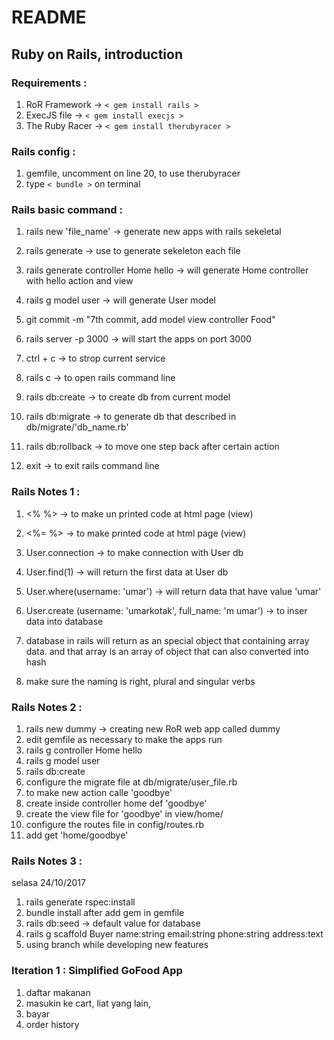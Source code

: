 # README

## Ruby on Rails, introduction ##

### Requirements : ###
1. RoR Framework   -> `< gem install rails >`
2. ExecJS file     -> `< gem install execjs >`
3. The Ruby Racer  -> `< gem install therubyracer >`

### Rails config : ###
1. gemfile, uncomment on line 20, to use therubyracer
2. type `< bundle >` on terminal

### Rails basic command : ###
1. rails new 'file_name' -> generate new apps with rails sekeletal
2. rails generate -> use to generate sekeleton each file
3. rails generate controller Home hello -> will generate Home controller with hello action and view
4. rails g model user -> will generate User model
5. git commit -m "7th commit, add model view controller Food"

5. rails server -p 3000 -> will start the apps on port 3000
6. ctrl + c -> to strop current service

7. rails c -> to open rails command line
8. rails db:create -> to create db from current model
9. rails db:migrate -> to generate db that described in db/migrate/'db_name.rb'
10. rails db:rollback -> to move one step back after certain action

11. exit -> to exit rails command line

### Rails Notes 1 : ###
1. <% %>  -> to make un printed code at html page (view)
2. <%= %> -> to make printed code at html page (view)

3. User.connection -> to make connection with User db
4. User.find(1) -> will return the first data at User db
5. User.where(username: 'umar') -> will return data that have value 'umar'
6. User.create (username: 'umarkotak', full_name: 'm umar') -> to inser data into database
7. database in rails will return as an special object that containing array data. and that array is an array of object that can also converted into hash
8. make sure the naming is right, plural and singular verbs

### Rails Notes 2 : ###
1. rails new dummy -> creating new RoR web app called dummy
2. edit gemfile as necessary to make the apps run
3. rails g controller Home hello
4. rails g model user
5. rails db:create
6. configure the migrate file at db/migrate/user_file.rb
7. to make new action calle 'goodbye'
8. create inside controller home def 'goodbye'
9. create the view file for 'goodbye' in view/home/
10. configure the routes file in config/routes.rb
11. add get 'home/goodbye'

### Rails Notes 3 : ###
selasa 24/10/2017
1. rails generate rspec:install
2. bundle install after add gem in gemfile
3. rails db:seed -> default value for database
4. rails g scaffold Buyer name:string email:string phone:string address:text
5. using branch while developing new features

### Iteration 1 : Simplified GoFood App ###
1. daftar makanan
2. masukin ke cart, liat yang lain,
3. bayar
4. order history